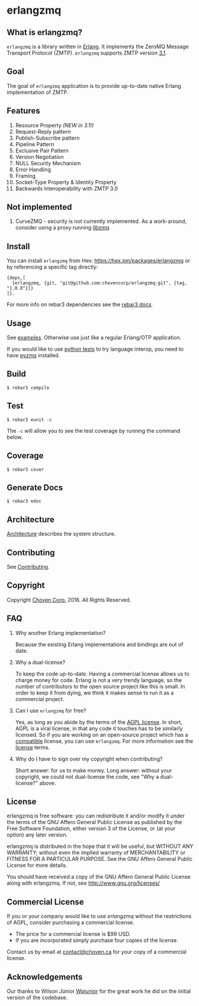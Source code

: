 erlangzmq 
=========

What is erlangzmq?
-------------------

`erlangzmq` is a library written in [Erlang](https://www.erlang.org/). It implements the ZeroMQ Message Transport Protocol (ZMTP). `erlangzmq` supports ZMTP version [3.1](http://rfc.zeromq.org/spec:37/ZMTP/).

Goal
----

The goal of `erlangzmq` application is to provide up-to-date native Erlang implementation of ZMTP.

Features
--------
1. Resource Property *(NEW in 3.1!)*
2. Request-Reply pattern
3. Publish-Subscribe pattern
4. Pipeline Pattern	
5. Exclusive Pair Pattern
6. Version Negotiation
7. NULL Security Mechanism
8. Error Handling
9. Framing
10. Socket-Type Property & Identity Property
11. Backwards Interoperability with ZMTP 3.0

Not implemented
--------------
1. CurveZMQ - security is not currently implemented. As a work-around, consider
using a proxy running [libzmq](https://github.com/zeromq/libzmq).

Install
-------

You can install `erlangzmq` from Hex: https://hex.pm/packages/erlangzmq or by referencing a specific tag directly:

```
{deps,[
  {erlangzmq, {git, "git@github.com:chovencorp/erlangzmq.git", {tag, "1.0.0"}}}  
]}.
```

For more info on rebar3 dependencies see the [rebar3 docs](http://www.rebar3.org/docs/dependencies).

Usage
-----

See [examples](https://github.com/chovencorp/erlangzmq/tree/master/examples). Otherwise use just like a regular Erlang/OTP application.

If you would like to use [python tests](https://github.com/chovencorp/erlangzmq/tree/master/python-test) to try language interop, you need to have [pyzmq](https://github.com/zeromq/pyzmq) installed. 

Build
-----
```
$ rebar3 compile
```

Test
----
```
$ rebar3 eunit -c
```
The `-c` will allow you to see the test coverage by running the command below.

Coverage
--------
```
$ rebar3 cover
```

Generate Docs
-------------
```
$ rebar3 edoc
```

Architecture
-------------
[Architecture](docs/architecture.md) describes the system structure.

Contributing
------------

See  [Contributing](CONTRIBUTING.md).

Copyright
----------
Copyright [Choven Corp.](http://choven.ca) 2016. All Rights Reserved.

FAQ
---
1. Why another Erlang implementation?

   Because the existing Erlang implementations and bindings are out of date.


2. Why a dual-license?

   To keep the code up-to-date. Having a commercial license allows us to charge money for code. Erlang is not a very
   trendy language, so the number of contributors to the open source project
   like this is small. In order to keep it from dying, we think it makes sense
   to run it as a commercial project.

3. Can I use `erlangzmq` for free?

   Yes, as long as you abide by the terms of the [AGPL license](COPYING.txt). In short, AGPL is a viral license,
   in that any code it touches has to be similarly licensed. So if you are working on an open-source project
   which has a [compatible](https://www.gnu.org/licenses/license-list.en.html) license, you can use `erlangzmq`. For more information see the [license](COPYING.txt) terms.

3. Why do I have to sign over my copyright when contributing?

   Short answer: for us to make money. Long answer: without your copyright, we could
   not dual-license the code, see "Why a dual-license?" above.


License
--------
erlangzmq is free software: you can redistribute it and/or modify
it under the terms of the GNU Affero General Public License as published by
the Free Software Foundation, either version 3 of the License, or
(at your option) any later version.

erlangzmq is distributed in the hope that it will be useful,
but WITHOUT ANY WARRANTY; without even the implied warranty of
MERCHANTABILITY or FITNESS FOR A PARTICULAR PURPOSE.  See the
GNU Affero General Public License for more details.

You should have received a copy of the GNU Affero General Public License
along with erlangzmq.  If not, see <http://www.gnu.org/licenses/>

Commercial License
------------------

If you or your company would like to use _erlangzmq_ without the restrictions of AGPL, consider purchasing a commercial license.

* The price for a commercial license is $99 USD.
* If you are incorporated simply purchase four copies of the license.

Contact us by email at contact@choven.ca for your copy of a commercial license.


Acknowledgements
----------------
Our thanks to Wilson Júnior [Wpjunior](https://github.com/Wpjunior) for the great work he did on the initial
version of the codebase.

